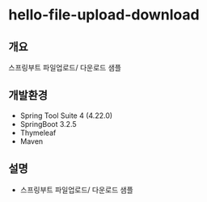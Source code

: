 # hello-file-upload-download

## 개요

스프링부트 파일업로드/ 다운로드 샘플

## 개발환경

- Spring Tool Suite 4 (4.22.0)
- SpringBoot 3.2.5
- Thymeleaf
- Maven

## 설명

- 스프링부트 파일업로드/ 다운로드 샘플
